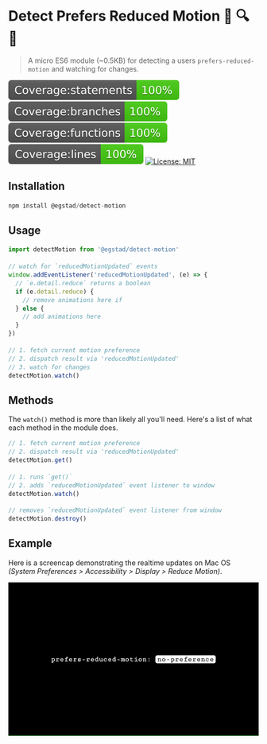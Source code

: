 # Detect Prefers Reduced Motion 🥴 🔍️ 👀️

> A micro ES6 module (~0.5KB) for detecting a users `prefers-reduced-motion` and watching for changes.

[![Coverage:statements](./coverage/badge-statements.svg)](#)
[![Coverage:branch](./coverage/badge-branches.svg)](#)
[![Coverage:functions](./coverage/badge-functions.svg)](#)
[![Coverage:lines](./coverage/badge-lines.svg)](#)
[![License: MIT](https://img.shields.io/badge/License-MIT-yellow.svg)](https://opensource.org/licenses/MIT)

## Installation

```js
npm install @egstad/detect-motion
```

## Usage

```js
import detectMotion from '@egstad/detect-motion'

// watch for `reducedMotionUpdated` events
window.addEventListener('reducedMotionUpdated', (e) => {
  // `e.detail.reduce` returns a boolean
  if (e.detail.reduce) {
    // remove animations here if
  } else {
    // add animations here
  }
})

// 1. fetch current motion preference
// 2. dispatch result via 'reducedMotionUpdated'
// 3. watch for changes
detectMotion.watch()
```

## Methods 

The `watch()` method is more than likely all you'll need. Here's a list of what each method in the module does.

```js
// 1. fetch current motion preference
// 2. dispatch result via 'reducedMotionUpdated'
detectMotion.get()

// 1. runs `get()`
// 2. adds `reducedMotionUpdated` event listener to window
detectMotion.watch()

// removes `reducedMotionUpdated` event listener from window
detectMotion.destroy()
```

## Example

Here is a screencap demonstrating the realtime updates on Mac OS *(System Preferences > Accessibility > Display > Reduce Motion)*.

![Example of changing Prefer Reduced Motion on Mac OS](./test/test.gif)

